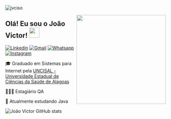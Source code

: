 <p align="left"> <img src="https://komarev.com/ghpvc/?username=jvicso&label=Profile%20views&color=0e75b6&style=flat" alt="jvciso" /> </p>

<img align="right" width="280" src="https://imgur.com/2fmS3Kw.png"/>


## Olá! Eu sou o João Victor! <img src="https://imgur.com/RKt16C5.gif" width="32" height="32">

[![Linkedin](https://img.shields.io/badge/LinkedIn-0077B5?style=for-the-badge&logo=linkedin&logoColor=white)](https://www.linkedin.com/in/jvicso/)
[![Gmail](https://img.shields.io/badge/Gmail-D14836?style=for-the-badge&logo=gmail&logoColor=white)](mailto:jvss.smc@gmail.com)
[![Whatsapp](https://img.shields.io/badge/WhatsApp-25D366?style=for-the-badge&logo=whatsapp&logoColor=white)](https://wa.me/5582993999074)
[![Instagram](https://img.shields.io/badge/Instagram-E4405F?style=for-the-badge&logo=instagram&logoColor=white)](https://www.instagram.com/jvicso/)

🎓 Graduado em Sistemas para Internet pela [UNCISAL - Universidade Estadual de Ciências da Saúde de Alagoas](https://www.uncisal.edu.br/)

👨🏻‍💻 Estagiário QA

🌱 Atualmente estudando Java

![João Victor GitHub stats](https://github-readme-stats.vercel.app/api?username=jvicso&show_icons=true&theme=tokyonight)
